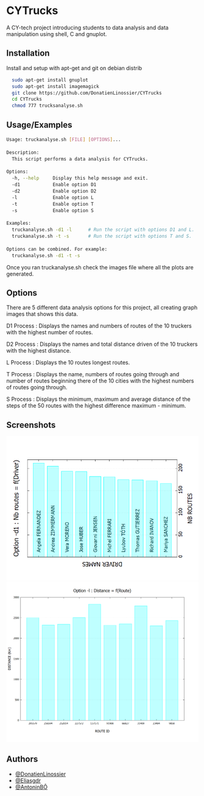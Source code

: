 
# CYTrucks

A CY-tech project introducing students to data analysis and data manipulation using shell, C and gnuplot.





## Installation

Install and setup with apt-get and git on debian distrib

```bash
  sudo apt-get install gnuplot
  sudo apt-get install imagemagick
  git clone https://github.com/DonatienLinossier/CYTrucks
  cd CYTrucks
  chmod 777 trucksanalyse.sh
```
    
## Usage/Examples

```bash
Usage: truckanalyse.sh [FILE] [OPTIONS]...

Description:
  This script performs a data analysis for CYTrucks.

Options:
  -h, --help     Display this help message and exit.
  -d1            Enable option D1
  -d2            Enable option D2
  -l             Enable option L
  -t             Enable option T
  -s             Enable option S

Examples:
  truckanalyse.sh -d1 -l      # Run the script with options D1 and L.
  truckanalyse.sh -t -s       # Run the script with options T and S.

Options can be combined. For example:
  truckanalyse.sh -d1 -t -s

```

Once you ran truckanalyse.sh check the images file where all the plots are generated.

## Options

There are 5 different data analysis options for this project, all creating graph images that shows this data.

D1 Process :
  Displays the names and numbers of routes of the 10 truckers with the highest number of routes.

D2 Process :
  Displays the names and total distance driven of the 10 truckers with the highest distance.

L Process :
  Displays the 10 routes longest routes.

T Process :
  Displays the name, numbers of routes going through and number of routes beginning there of the 10 cities with the highest numbers of routes going through.

S Process : 
  Displays the minimum, maximum and average distance of the steps of the 50 routes with the highest difference maximum - minimum.



## Screenshots

![App Screenshot](https://raw.githubusercontent.com/DonatienLinossier/CYTrucks/main/plot/output/output_option_d1.png)
![App Screenshot](https://raw.githubusercontent.com/DonatienLinossier/CYTrucks/main/plot/output/output_option_l.png)



## Authors

- [@DonatienLinossier](https://www.github.com/DonatienLinossier)
- [@Eliasgdr](https://www.github.com/Eliasgdr)
- [@AntoninBÔ](https://www.github.com/AntoninB0)

